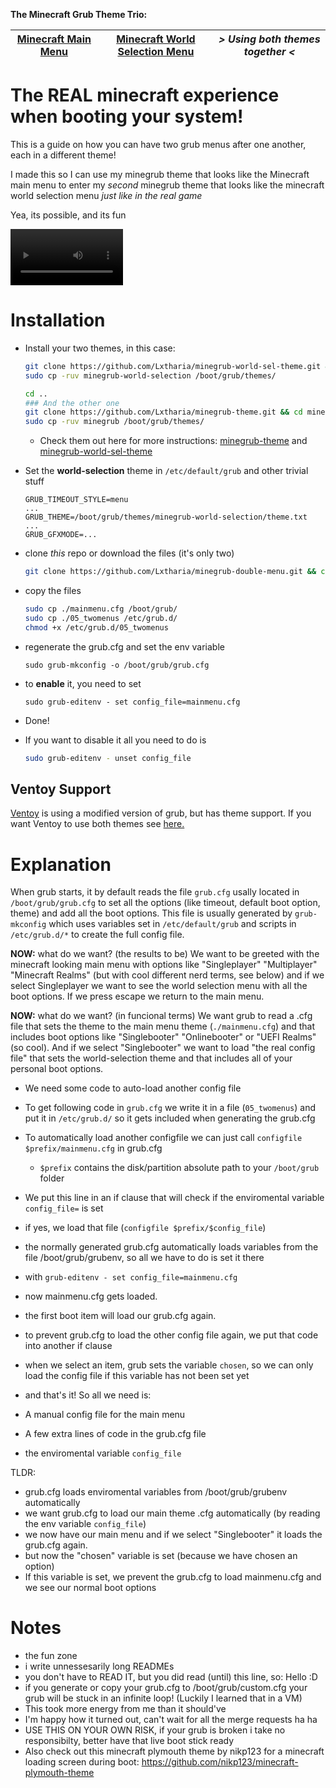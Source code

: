**The Minecraft Grub Theme Trio:**

| [Minecraft Main Menu](https://github.com/Lxtharia/minegrub-theme) | [Minecraft World Selection Menu](https://github.com/Lxtharia/minegrub-world-sel-theme) | *> Using both themes together <* |
| --- | --- | --- |

# The REAL minecraft experience when booting your system!

This is a guide on how you can have two grub menus after one another, each in a different theme!

I made this so I can use my minegrub theme that looks like the Minecraft main menu to enter my _second_ minegrub theme that looks like the minecraft world selection menu _just like in the real game_

Yea, its possible, and its fun

<video src='https://github.com/Lxtharia/double-minegrub-menu/assets/87075045/3b317b16-482c-44cf-9faa-75a3f437e7b5' width=180 > </video>


# Installation
- Install your two themes, in this case:
    ```bash
    git clone https://github.com/Lxtharia/minegrub-world-sel-theme.git && cd minegrub-world-sel-theme
    sudo cp -ruv minegrub-world-selection /boot/grub/themes/
    
    cd ..
    ### And the other one
    git clone https://github.com/Lxtharia/minegrub-theme.git && cd minegrub-theme
    sudo cp -ruv minegrub /boot/grub/themes/
    ```
    - Check them out here for more instructions: [minegrub-theme](https://github.com/Lxtharia/minegrub-theme) and [minegrub-world-sel-theme](https://github.com/Lxtharia/minegrub-world-sel-theme)

- Set the **world-selection** theme in `/etc/default/grub` and other trivial stuff
    ```
    GRUB_TIMEOUT_STYLE=menu
    ...
    GRUB_THEME=/boot/grub/themes/minegrub-world-selection/theme.txt
    ...
    GRUB_GFXMODE=...
    ```
- clone _this_ repo or download the files (it's only two)
    ```bash
    git clone https://github.com/Lxtharia/minegrub-double-menu.git && cd minegrub-double-menu
    ```
- copy the files
    ```bash
    sudo cp ./mainmenu.cfg /boot/grub/
    sudo cp ./05_twomenus /etc/grub.d/
    chmod +x /etc/grub.d/05_twomenus
    ```
- regenerate the grub.cfg and set the env variable
    ```
    sudo grub-mkconfig -o /boot/grub/grub.cfg
    ```
- to **enable** it, you need to set 
    ```
    sudo grub-editenv - set config_file=mainmenu.cfg
    ```
- Done!
- If you want to disable it all you need to do is
    ```bash
    sudo grub-editenv - unset config_file
    ```

## Ventoy Support

[Ventoy](https://www.ventoy.net/en/index.html) is using a modified version of grub, but has theme support.
If you want Ventoy to use both themes see [here.](./ventoy/README.md)

# Explanation
When grub starts, it by default reads the file `grub.cfg` usally located in `/boot/grub/grub.cfg` to set all the options (like timeout, default boot option, theme) and add all the boot options.
This file is usually generated by `grub-mkconfig` which uses variables set in `/etc/default/grub` and scripts in `/etc/grub.d/*` to create the full config file.

**NOW:** what do we want? (the results to be)
We want to be greeted with the minecraft looking main menu with options like "Singleplayer" "Multiplayer" "Minecraft Realms" (but with cool different nerd terms, see below) and if we select Singleplayer we want to see the world selection menu with all the boot options. If we press escape we return to the main menu.

**NOW:** what do we want? (in funcional terms)
We want grub to read a .cfg file that sets the theme to the main menu theme (`./mainmenu.cfg`) and that includes boot options like "Singlebooter" "Onlinebooter" or "UEFI Realms" (so cool). 
And if we select "Singlebooter" we want to load "the real config file" that sets the world-selection theme and that includes all of your personal boot options.

- We need some code to auto-load another config file
- To get following code in `grub.cfg` we write it in a file (`05_twomenus`) and put it in `/etc/grub.d/` so it gets included when generating the grub.cfg 
- To automatically load another configfile we can just call `configfile $prefix/mainmenu.cfg` in grub.cfg
    - `$prefix` contains the disk/partition absolute path to your `/boot/grub` folder
- We put this line in an if clause that will check if the enviromental variable `config_file=` is set 
- if yes, we load that file (`configfile $prefix/$config_file`)
- the normally generated grub.cfg automatically loads variables from the file /boot/grub/grubenv, so all we have to do is set it there 
- with `grub-editenv - set config_file=mainmenu.cfg`

- now mainmenu.cfg gets loaded.
- the first boot item will load our grub.cfg again.

- to prevent grub.cfg to load the other config file again, we put that code into another if clause
- when we select an item, grub sets the variable `chosen`, so we can only load the config file if this variable has not been set yet
- and that's it!
So all we need is:
- A manual config file for the main menu
- A few extra lines of code in the grub.cfg file
- the enviromental variable `config_file`

TLDR:
- grub.cfg loads enviromental variables from /boot/grub/grubenv automatically
- we want grub.cfg to load our main theme .cfg automatically (by reading the env variable `config_file`)
- we now have our main menu and if we select "Singlebooter" it loads the grub.cfg again.
- but now the "chosen" variable is set (because we have chosen an option)
- If this variable is set, we prevent the grub.cfg to load mainmenu.cfg and we see our normal boot options

# Notes
- the fun zone
- i write unnessesarily long READMEs
- you don't have to READ IT, but you did read (until) this line, so: Hello :D
- if you generate or copy your grub.cfg to /boot/grub/custom.cfg your grub will be stuck in an infinite loop! (Luckily I learned that in a VM)
- This took more energy from me than it should've
- I'm happy how it turned out, can't wait for all the merge requests ha ha
- USE THIS ON YOUR OWN RISK, if your grub is broken i take no responsibilty, better have that live boot stick ready
- Also check out this minecraft plymouth theme by nikp123 for a minecraft loading screen during boot: https://github.com/nikp123/minecraft-plymouth-theme
